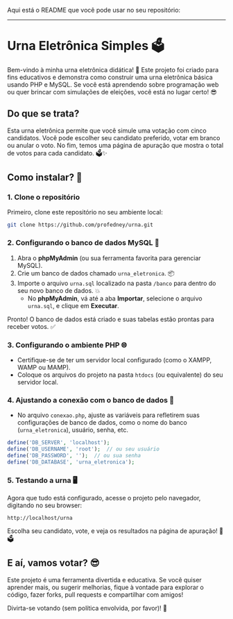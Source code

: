Aqui está o README que você pode usar no seu repositório:

---

# Urna Eletrônica Simples 🗳️

Bem-vindo à minha urna eletrônica didática! 🎉 Este projeto foi criado para fins educativos e demonstra como construir uma urna eletrônica básica usando PHP e MySQL. Se você está aprendendo sobre programação web ou quer brincar com simulações de eleições, você está no lugar certo! 😎

## Do que se trata?

Esta urna eletrônica permite que você simule uma votação com cinco candidatos. Você pode escolher seu candidato preferido, votar em branco ou anular o voto. No fim, temos uma página de apuração que mostra o total de votos para cada candidato. 🗳️✨

## Como instalar? 🤔

### 1. Clone o repositório
Primeiro, clone este repositório no seu ambiente local:
```bash
git clone https://github.com/profedney/urna.git
```

### 2. Configurando o banco de dados MySQL 💾

1. Abra o **phpMyAdmin** (ou sua ferramenta favorita para gerenciar MySQL).
2. Crie um banco de dados chamado `urna_eletronica`. 📦
3. Importe o arquivo `urna.sql` localizado na pasta `/banco` para dentro do seu novo banco de dados. 💥
   - No **phpMyAdmin**, vá até a aba **Importar**, selecione o arquivo `urna.sql`, e clique em **Executar**.
   
Pronto! O banco de dados está criado e suas tabelas estão prontas para receber votos. ✅

### 3. Configurando o ambiente PHP 🌐

- Certifique-se de ter um servidor local configurado (como o XAMPP, WAMP ou MAMP).
- Coloque os arquivos do projeto na pasta `htdocs` (ou equivalente) do seu servidor local.

### 4. Ajustando a conexão com o banco de dados 🔌

- No arquivo `conexao.php`, ajuste as variáveis para refletirem suas configurações de banco de dados, como o nome do banco (`urna_eletronica`), usuário, senha, etc.

```php
define('DB_SERVER', 'localhost');
define('DB_USERNAME', 'root');  // ou seu usuário
define('DB_PASSWORD', '');  // ou sua senha
define('DB_DATABASE', 'urna_eletronica');
```

### 5. Testando a urna 🖥️

Agora que tudo está configurado, acesse o projeto pelo navegador, digitando no seu browser:
```
http://localhost/urna
```

Escolha seu candidato, vote, e veja os resultados na página de apuração! 🎉🗳️

## E aí, vamos votar? 😎

Este projeto é uma ferramenta divertida e educativa. Se você quiser aprender mais, ou sugerir melhorias, fique à vontade para explorar o código, fazer forks, pull requests e compartilhar com amigos!

Divirta-se votando (sem política envolvida, por favor)! 🎉
